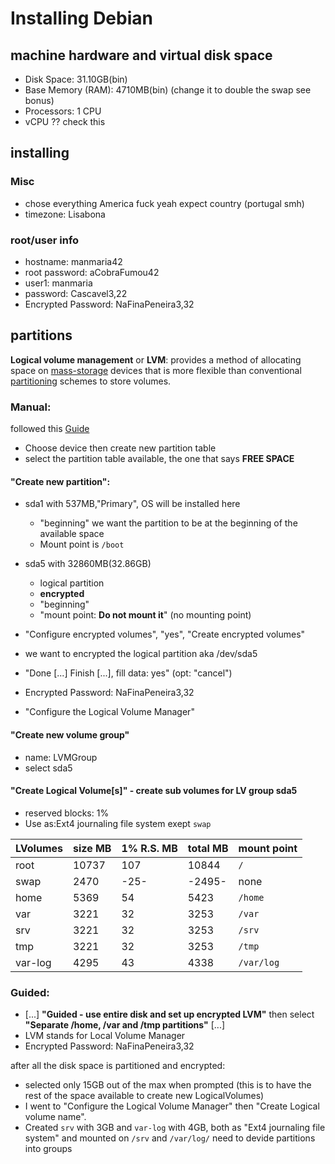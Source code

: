 # Installing Debian

## machine hardware and virtual disk space

- Disk Space: 31.10GB(bin)
- Base Memory (RAM): 4710MB(bin) (change it to double the swap see bonus)
- Processors: 1 CPU
- vCPU ?? check this

## installing

### Misc

- chose everything America fuck yeah expect country (portugal smh)
- timezone: Lisabona

### root/user info

- hostname: manmaria42
- root password: aCobraFumou42
- user1: manmaria
- password: Cascavel3,22
- Encrypted Password: NaFinaPeneira3,32

## partitions

**Logical volume management** or **LVM**:
provides a method of allocating space on [mass-storage](https://en.wikipedia.org/wiki/Mass_storage) devices that is more flexible than conventional 
[partitioning](https://en.wikipedia.org/wiki/Partition_(computing)) 
schemes to store volumes.

### Manual:

followed this [Guide](https://noreply.gitbook.io/born2beroot/installing-debian/bonus-partition-disks)

- Choose device then create new partition table
- select the partition table available, the one that says **FREE SPACE**

#### "Create new partition":

- sda1 with 537MB,"Primary", OS will be installed here
    - "beginning" we want the partition to be at the beginning of the available space
    - Mount point is `/boot`

- sda5 with 32860MB(32.86GB)
    - logical partition
    - **encrypted**
    - "beginning"
    - "mount point: **Do not mount it**" (no mounting point)

- "Configure encrypted volumes", "yes", "Create encrypted volumes"
- we want to encrypted the logical partition aka /dev/sda5
- "Done [...] Finish [...], fill data: yes" (opt: "cancel")
- Encrypted Password: NaFinaPeneira3,32
- "Configure the Logical Volume Manager"

#### "Create new volume group"

- name: LVMGroup
- select sda5

#### "Create Logical Volume[s]" - create sub volumes for LV group sda5

- reserved blocks: 1%
- Use as:Ext4 journaling file system exept `swap`

| LVolumes  | size MB | 1% R.S. MB | total MB | mount point |
|-----------|---------|------------|----------|-------------|
| root      |  10737  |    107     |  10844   | `/`         |
| swap      |  2470   |    -25-    |  -2495-  | none        |
| home      |  5369   |    54      |  5423    | `/home`     |
| var       |  3221   |    32      |  3253    | `/var`      |
| srv       |  3221   |    32      |  3253    | `/srv`      |
| tmp       |  3221   |    32      |  3253    | `/tmp`      |
| var-log   |  4295   |    43      |  4338    | `/var/log`  |

### Guided:

- [...] **"Guided - use entire disk and set up encrypted LVM"** then select **"Separate /home, /var and /tmp partitions"** [...]
- LVM stands for Local Volume Manager
- Encrypted Password: NaFinaPeneira3,32

after all the disk space is partitioned and encrypted:
- selected only 15GB out of the max when prompted (this is to have the rest of the space available to create new LogicalVolumes)
- I went to "Configure the Logical Volume Manager" then "Create Logical volume name".
- Created `srv` with 3GB and `var-log` with 4GB, both as "Ext4 journaling file system" and mounted on `/srv` and `/var/log/`
need to devide partitions into groups

